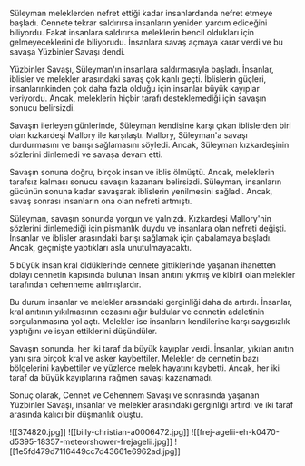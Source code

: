 Süleyman meleklerden nefret ettiği kadar insanlardanda nefret etmeye başladı. Cennete tekrar saldırırsa insanların yeniden yardım ediceğini biliyordu. Fakat insanlara saldırırsa meleklerin bencil oldukları için gelmeyeceklerini de biliyorudu. İnsanlara savaş açmaya karar verdi ve bu savaşa Yüzbinler Savaşı dendi.

Yüzbinler Savaşı, Süleyman'ın insanlara saldırmasıyla başladı. İnsanlar, iblisler ve melekler arasındaki savaş çok kanlı geçti. İblislerin güçleri, insanlarınkinden çok daha fazla olduğu için insanlar büyük kayıplar veriyordu. Ancak, meleklerin hiçbir tarafı desteklemediği için savaşın sonucu belirsizdi.

Savaşın ilerleyen günlerinde, Süleyman kendisine karşı çıkan iblislerden biri olan kızkardeşi Mallory ile karşılaştı. Mallory, Süleyman'a savaşı durdurmasını ve barışı sağlamasını söyledi. Ancak, Süleyman kızkardeşinin sözlerini dinlemedi ve savaşa devam etti.

Savaşın sonuna doğru, birçok insan ve iblis ölmüştü. Ancak, meleklerin tarafsız kalması sonucu savaşın kazananı belirsizdi. Süleyman, insanların gücünün sonuna kadar savaşarak iblislerin yenilmesini sağladı. Ancak, savaş sonrası insanların ona olan nefreti artmıştı.

Süleyman, savaşın sonunda yorgun ve yalnızdı. Kızkardeşi Mallory'nin sözlerini dinlemediği için pişmanlık duydu ve insanlara olan nefreti değişti. İnsanlar ve iblisler arasındaki barışı sağlamak için çabalamaya başladı. Ancak, geçmişte yaptıkları asla unutulmayacaktı.

5 büyük insan kral öldüklerinde cennete gittiklerinde yaşanan ihanetten dolayı cennetin kapısında bulunan insan anıtını yıkmış ve kibirli olan melekler tarafından cehenneme atılmışlardır.

Bu durum insanlar ve melekler arasındaki gerginliği daha da artırdı. İnsanlar, kral anıtının yıkılmasının cezasını ağır buldular ve cennetin adaletinin sorgulanmasına yol açtı. Melekler ise insanların kendilerine karşı saygısızlık yaptığını ve isyan ettiklerini düşündüler.

Savaşın sonunda, her iki taraf da büyük kayıplar verdi. İnsanlar, yıkılan anıtın yanı sıra birçok kral ve asker kaybettiler. Melekler de cennetin bazı bölgelerini kaybettiler ve yüzlerce melek hayatını kaybetti. Ancak, her iki taraf da büyük kayıplarına rağmen savaşı kazanamadı.

Sonuç olarak, Cennet ve Cehennem Savaşı ve sonrasında yaşanan Yüzbinler Savaşı, insanlar ve melekler arasındaki gerginliği artırdı ve iki taraf arasında kalıcı bir düşmanlık oluştu.

![[374820.jpg]]
![[billy-christian-a0006472.jpg]]
![[frej-agelii-eh-k0470-d5395-18357-meteorshower-frejagelii.jpg]]
![[1e5fd479d7116449cc7d43661e6962ad.jpg]]
